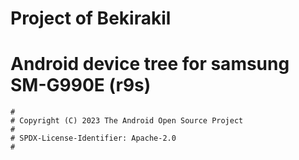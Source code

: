 # Project of Bekirakil
# Android device tree for samsung SM-G990E (r9s)

```
#
# Copyright (C) 2023 The Android Open Source Project
#
# SPDX-License-Identifier: Apache-2.0
#
```
